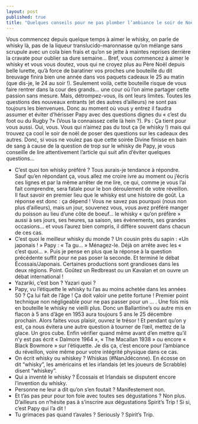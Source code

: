 ```yaml
---
layout: post
published: true
title: "Quelques conseils pour ne pas plomber l’ambiance le soir de Noël (et les autres soirs)…"
---
```



Vous commencez depuis quelque temps à aimer le whisky, on parle de whisky là, pas de la liqueur translucido-maronnasse qu’on mélange sans scrupule avec un cola bien frais et qu’on se jette à maintes reprises derrière la cravate pour oublier sa dure semaine… Bref, vous commencez à aimer le whisky et vous vous doutez, vous qui ne croyez plus au Père Noël depuis belle lurette, qu’à force de baratiner vos proches une bouteille du dit breuvage finira bien une année  dans vos paquets cadeaux le 25 au matin (que dis-je, le 24 au soir !).
Seulement voilà, cette bouteille risque de vous faire rentrer dans la cour des grands… une cour où l’on aime partager cette passion sans mesure. Mais, détrompez-vous, ils ont leurs limites. Toutes les questions des nouveaux entrants (et des autres d’ailleurs) ne sont pas toujours les bienvenues. Donc au moment où vous y entrez il faudra assumer et éviter d’hérisser Papy avec des questions dignes du « c’est du foot ou du Rugby ?» (Vous la connaissez celle là hein ?).
Ps : Ça tient pour vous aussi. Oui, vous. Vous qui n’aimez pas du tout ça (le whisky !)  mais qui trouvez ça cool le soir de noël de poser des questions sur les cadeaux des autres.
Donc, si vous ne voulez pas que cette soirée Divine finisse en bain de sang à cause de la question de trop sur le whisky de Papy, je vous conseille de lire attentivement l’article qui suit afin d’éviter quelques questions…
- C’est quoi ton whisky préféré ?
Tous aurais-je tendance à répondre. Sauf qu’en répondant ça, vous allez me croire ivre au moment ou j’écris ces lignes et par la même arrêter de me lire, ce qui, comme je vous l’ai fait comprendre, sera fatale pour le bon déroulement de votre réveillon.
Il faut savoir en premier lieu que le whisky est une histoire de goût. La réponse est donc : ça dépend !
Vous ne savez pas pourquoi (nous non plus d’ailleurs), mais un jour, souvenez vous, vous avez préféré manger du poisson au lieu d’une côte de boeuf… le whisky « qu’on préfère » aussi à ses jours, ses heures, sa saison, ses évènements, ses grandes occasions… et vous l’aurez bien compris, il diffère souvent dans chacun de ces cas.
- C’est quoi le meilleur whisky du monde ?
Un cousin près du sapin : «Un japonais ! »
Papy : « Ta gu… »
Ménagez-le. Déjà on arrête avec les « c’est quoi… ». Puis je pense en plus que la réponse à la question précédente suffit pour ne pas poser la seconde. Et terminé le débat Écossais/Japonais. Certaines productions sont grandioses dans les deux régions. Point. Goûtez un Redbreast ou un Kavalan et on ouvre un débat international !
- Yazariki, c’est bon ?
Yazari quoi ?
- Papy, vu l’étiquette le whisky tu l’as au moins achetée dans les années 50 ? Ça lui fait de l’âge ! Ça doit valoir une petite fortune !
Premier point technique non négligeable pour ne pas passer pour un … . Une fois mis en bouteille le whisky ne vieilli plus. Donc un Ballantine’s ou autre mis en flacon à 5 ans d’âge en 1953 aura toujours 5 ans le 25 décembre prochain. Alors faites vous plaisir, ouvrez le trésor ! Et pendant qu’on y est, ça nous évitera une autre question à tourner de l’œil, mettez de la glace. Un gros cube. Enfin vérifier quand même avant d’en mettre qu’il n’y est pas écrit « Dalmore 1964 », « The Macallan 1938 » ou encore « Black Bowmore » sur l’étiquette. Je dis ça, c’est encore pour l’ambiance du réveillon, voire même pour votre intégrité physique dans ce cas.
- On écrit whisky ou whiskey ?
Whiskas (#NanJdéconne).
 En écosse on dit “whisky”, les américains et les irlandais (et les joueurs de Scrabble) disent “whiskey”.
- Qui a inventé le whisky ?
Écossais et Irlandais se disputent encore l’invention du whisky.
- Personne ne leur a dit qu’on s’en foutait ?
Manifestement non.
- Et t’as pas peur pour ton foie avec toutes ses dégustations ?
Non plus. D’ailleurs on n’hésite pas à s’inscrire aux dégustations Spirit’s Trip ! Si si, c’est Papy qui l’a dit !
- Tu grimaces pas quand t’avales ?
Seriously ?
Spirit’s Trip.

